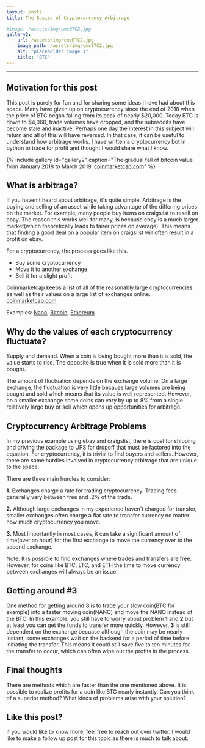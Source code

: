 ```yaml
---
layout: posts
title: The Basics of Cryptocurrency Arbitrage

#image: /assets/img/cmcBTC2.jpg 
gallery2:
  - url: /assets/img/cmcBTC2.jpg 
    image_path: /assets/img/cmcBTC2.jpg 
    alt: "placeholder image 1"
    title: "BTC"
---
```

___


## Motivation for this post

This post is purely for fun and for sharing some ideas I have had about this space. Many have given up on cryptocurrency since the end of 2018 when the price of BTC began falling from its peak of nearly $20,000. Today BTC is down to $4,060, trade volumes have dropped, and the subreddits have become stale and inactive. Perhaps one day the interest in this subject will return and all of this will have reversed. In that case, it can be useful to understand how arbitrage works. I have written a cryptocurrency bot in python to trade for profit and thought I would share what I know. 

{% include gallery id="gallery2" caption="The gradual fall of bitcoin value from January 2018 to March 2019. [coinmarketcap.com](https://coinmarketcap.com/)" %}


## What is arbitrage?

If you haven't heard about arbitrage, it's quite simple. Arbitrage is the buying and selling of an asset while taking advantage of the differing prices on the market. For example, many people buy items on craigslist to resell on ebay. The reason this works well for many, is because ebay is a much larger market(which theoretically leads to fairer prices on average). This means that finding a good deal on a popular item on craigslist will often result in a profit on ebay. 

For a cryptocurrency, the process goes like this. 

* Buy some cryptocurrency
* Move it to another exchange
* Sell it for a slight profit

Coinmarketcap keeps a list of all of the reasonably large cryptocurrencies as well as their values on a large list of exchanges online.  [coinmarketcap.com](https://coinmarketcap.com/) 

Examples: [Nano](https://coinmarketcap.com/currencies/nano/#markets), [Bitcoin](https://coinmarketcap.com/currencies/bitcoin/#markets), [Ethereum](https://coinmarketcap.com/currencies/ethereum/#markets)

## Why do the values of each cryptocurrency fluctuate?

Supply and demand. When a coin is being bought more than it is sold, the value starts to rise. The opposite is true when it is sold more than it is bought. 

The amount of fluctuation depends on the exchange volume. On a large exchange, the fluctuation is very little because large volumes are being bought and sold which means that its value is well represented. However, on a smaller exchange some coins can vary by up to 8% from a single relatively large buy or sell which opens up opportunities for arbitrage.

## Cryptocurrency Arbitrage Problems

In my previous example using ebay and craigslist, there is cost for shipping and driving the package to UPS for dropoff that must be factored into the equation. For cryptocurrency, it is trivial to find buyers and sellers. However, there are some hurdles involved in cryptocurrency arbitrage that are unique to the space.

There are three main hurdles to consider: 

**1.** Exchanges charge a rate for trading cryptocurrency. Trading fees generally vary between free and .2% of the trade. 

**2.** Although large exchanges in my experience haven't charged for transfer, smaller exchanges often charge a flat rate to transfer currency no matter how much cryptocurrency you move. 

**3.** Most importantly in most cases, it can take a significant amount of time(over an hour) for the first exchange to move the currency over to the second exchange. 

Note: It is possible to find exchanges where trades and transfers are free. However, for coins like BTC, LTC, and ETH the time to move currency between exchanges will always be an issue. 

## Getting around #3

One method for getting around **3** is to trade your slow coin(BTC for example) into a faster moving coin(NANO) and move the NANO instead of the BTC. In this example, you still have to worry about problem **1** and **2** but at least you can get the funds to transfer more quickly. However, **3** is still dependent on the exchange becuase although the coin may be nearly instant, some exchanges wait on the backend for a period of time before initiating the transfer. This means it could still save five to ten minutes for the transfer to occur, which can often wipe out the profits in the process. 

## Final thoughts 

There are methods which are faster than the one mentioned above. It is possible to realize profits for a coin like BTC nearly instantly. Can you think of a superior method? What kinds of problems arise with your solution?

## Like this post?

If you would like to know more, feel free to reach out over twitter. I would like to make a follow up post for this topic as there is much to talk about. 


[mm]: https://guides.github.com/features/mastering-markdown/
[ksyn]: https://kramdown.gettalong.org/syntax.html
[ksyntab]:https://kramdown.gettalong.org/syntax.html#tables
[ksynmath]: https://kramdown.gettalong.org/syntax.html#math-blocks
[katex]: https://khan.github.io/KaTeX/
[rtable]: https://dbushell.com/2016/03/04/css-only-responsive-tables/

